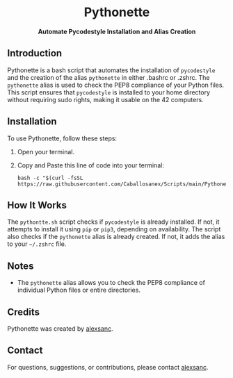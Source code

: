 <!--- Add badges, title, and description -->
<h1 align="center">
  <br>
  Pythonette
  <br>
</h1>

<p align="center">
  <strong>Automate Pycodestyle Installation and Alias Creation</strong>
</p>

<!--- Add a brief introduction -->
## Introduction

Pythonette is a bash script that automates the installation of `pycodestyle` and the creation of the alias `pythonette` in either .bashrc or .zshrc. The `pythonette` alias is used to check the PEP8 compliance of your Python files. This script ensures that `pycodestyle` is installed to your home directory without requiring sudo rights, making it usable on the 42 computers.

<!--- Add installation instructions -->
## Installation

To use Pythonette, follow these steps:

1. Open your terminal.

2. Copy and Paste this line of code into your terminal:

	```shell
	bash -c "$(curl -fsSL https://raw.githubusercontent.com/Caballosanex/Scripts/main/Pythonette/pythonette.sh)"
	```

<!--- Add explanation of the script -->
## How It Works

The `pythontte.sh` script checks if `pycodestyle` is already installed. If not, it attempts to install it using `pip` or `pip3`, depending on availability. The script also checks if the `pythonette` alias is already created. If not, it adds the alias to your `~/.zshrc` file.

<!--- Add a note or additional details -->
## Notes

- The `pythonette` alias allows you to check the PEP8 compliance of individual Python files or entire directories.

<!--- Add credits or acknowledgements -->
## Credits

Pythonette was created by [alexsanc](https://github.com/Caballosanex).

<!--- Add contact information or a way to contribute -->
## Contact

For questions, suggestions, or contributions, please contact [alexsanc](mailto:alexsanc@student.42barcelona.com).
